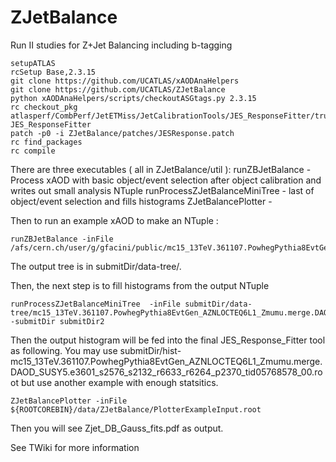 # ZJetBalance
Run II studies for Z+Jet Balancing including b-tagging

```
setupATLAS
rcSetup Base,2.3.15
git clone https://github.com/UCATLAS/xAODAnaHelpers
git clone https://github.com/UCATLAS/ZJetBalance
python xAODAnaHelpers/scripts/checkoutASGtags.py 2.3.15
rc checkout_pkg atlasperf/CombPerf/JetETMiss/JetCalibrationTools/JES_ResponseFitter/trunk JES_ResponseFitter
patch -p0 -i ZJetBalance/patches/JESResponse.patch
rc find_packages
rc compile
```

There are three executables ( all in ZJetBalance/util ):
  runZBJetBalance - Process xAOD with basic object/event selection after object calibration and writes out small analysis NTuple
  runProcessZJetBalanceMiniTree - last of object/event selection and fills histograms
  ZJetBalancePlotter - 

Then to run an example xAOD to make an NTuple :
```
runZBJetBalance -inFile /afs/cern.ch/user/g/gfacini/public/mc15_13TeV.361107.PowhegPythia8EvtGen_AZNLOCTEQ6L1_Zmumu.merge.DAOD_SUSY5.e3601_s2576_s2132_r6633_r6264_p2370_tid05768578_00/DAOD_SUSY5.05768578._000001.pool.root.1
```
The output tree is in submitDir/data-tree/.


Then, the next step is to fill histograms from the output NTuple
```
runProcessZJetBalanceMiniTree  -inFile submitDir/data-tree/mc15_13TeV.361107.PowhegPythia8EvtGen_AZNLOCTEQ6L1_Zmumu.merge.DAOD_SUSY5.e3601_s2576_s2132_r6633_r6264_p2370_tid05768578_00.root -submitDir submitDir2
```

Then the output histogram will be fed into the final JES_Response_Fitter tool as following.
You may use submitDir/hist-mc15_13TeV.361107.PowhegPythia8EvtGen_AZNLOCTEQ6L1_Zmumu.merge.DAOD_SUSY5.e3601_s2576_s2132_r6633_r6264_p2370_tid05768578_00.root but use another example with enough statsitics. 
```
ZJetBalancePlotter -inFile ${ROOTCOREBIN}/data/ZJetBalance/PlotterExampleInput.root
```
Then you will see Zjet_DB_Gauss_fits.pdf as output.


See TWiki for more information
